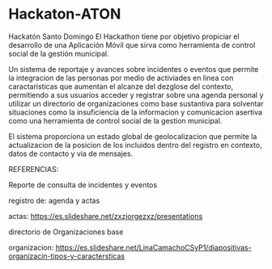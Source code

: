 # Hackaton-ATON
Hackatón Santo Domingo El Hackathon tiene por objetivo propiciar el desarrollo de una Aplicación Móvil que sirva como herramienta de control social de la gestión municipal.

Un sistema de reportaje y avances sobre incidentes o eventos que permite la integracion de las personas por medio de activiades en linea con caractaristicas que aumentan el alcanze del dezglose del contexto, permitiendo a sus usuarios acceder y registrar sobre una agenda personal y utilizar un directorio de organizaciones como base sustantiva para solventar situaciones como la insuficiencia de la informacion y comunicacion asertiva como una herramienta de control social de la gestion municipal.

El sistema proporciona un estado global de geolocalizacion que permite la actualizacion de la posicion de los incluidos dentro del registro en contexto, datos de contacto y via de mensajes. 

REFERENCIAS:

Reporte de consulta de incidentes y eventos

registro de: agenda  y actas

actas: https://es.slideshare.net/zxzjorgezxz/presentations

directorio de Organizaciones base

organizacion: https://es.slideshare.net/LinaCamachoCSyP1/diapositivas-organizacin-tipos-y-caractersticas

